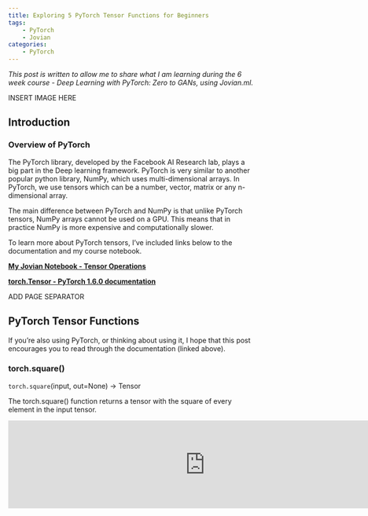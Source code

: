```yaml
---
title: Exploring 5 PyTorch Tensor Functions for Beginners
tags:
    - PyTorch
    - Jovian
categories:
    - PyTorch
---
```


*This post is written to allow me to share what I am learning during the 6 week course - Deep Learning with PyTorch: Zero to GANs, using Jovian.ml.*

INSERT IMAGE HERE

## Introduction

### Overview of PyTorch

The PyTorch library, developed by the Facebook AI Research lab, plays a big part in the Deep learning framework. PyTorch is very similar to another popular python library, NumPy, which uses multi-dimensional arrays. In PyTorch, we use tensors which can be a number, vector, matrix or any n-dimensional array.

The main difference between PyTorch and NumPy is that unlike PyTorch tensors, NumPy arrays cannot be used on a GPU. This means that in practice NumPy is more expensive and computationally slower.

To learn more about PyTorch tensors, I’ve included links below to the documentation and my course notebook.

[__My Jovian Notebook - Tensor Operations__](https://jovian.ml/anglinabhambra/01-tensor-operations)

[__torch.Tensor - PyTorch 1.6.0 documentation__](https://pytorch.org/docs/stable/tensors.html)

ADD PAGE SEPARATOR

## PyTorch Tensor Functions
If you’re also using PyTorch, or thinking about using it, I hope that this post encourages you to read through the documentation (linked above).

### torch.square()

`torch.square`(input, out=None) → Tensor

The torch.square() function returns a tensor with the square of every element in the input tensor.

<iframe src="https://jovian.ml/embed?url=https://jovian.ml/anglinabhambra/01-tensor-operations/v/26&cellId=3" title="Jovian Viewer" height="179" width="800" frameborder="0" scrolling="auto"></iframe>


